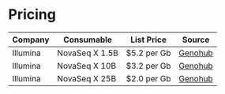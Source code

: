 # Pricing

| Company  | Consumable     | List Price  | Source  |
|----------|----------------|-------------|---------|
| Illumina | NovaSeq X 1.5B | $5.2 per Gb | [Genohub](https://genohub.com/ngs-sequencer/2/illumina-novaseq-x/) |
| Illumina | NovaSeq X 10B  | $3.2 per Gb | [Genohub](https://genohub.com/ngs-sequencer/2/illumina-novaseq-x/) |
| Illumina | NovaSeq X 25B  | $2.0 per Gb | [Genohub](https://genohub.com/ngs-sequencer/2/illumina-novaseq-x/) |


